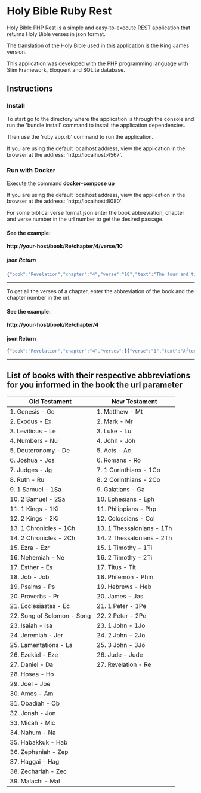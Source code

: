 # Holy Bible Ruby Rest

Holy Bible PHP Rest is a simple and easy-to-execute REST application that returns Holy Bible verses in json format.

The translation of the Holy Bible used in this application is the King James version.

This application was developed with the PHP programming language with Slim Framework, Eloquent and SQLite database.

## Instructions

### Install

To start go to the directory where the application is through the console and run the 'bundle install' command to install the application dependencies.

Then use the 'ruby app.rb' command to run the application.

If you are using the default localhost address, view the application in the browser at the address: 'http://localhost:4567'.

### Run with Docker 
Execute the command 
**docker-compose up** 

If you are using the default localhost address, view the application in the browser at the address: 'http://localhost:8080'.

For some biblical verse format json enter the book abbreviation, chapter and verse number in the url number to get the desired passage.

#### See the example:

**http://your-host/book/Re/chapter/4/verse/10**

##### json Return
```javascript
{"book":"Revelation","chapter":"4","verse":"10","text":"The four and twenty elders fall down before him that sat on the throne, and worship him that liveth for ever and ever, and cast their crowns before the throne, saying,"}
```
---

To get all the verses of a chapter, enter the abbreviation of the book and the chapter number in the url.

#### See the example:

**http://your-host/book/Re/chapter/4**

#### json Return
```javascript
{"book":"Revelation","chapter":"4","verses":[{"verse":"1","text":"After this I looked, and, behold, a door [was] opened in heaven: and the first voice which I heard [was] as it were of a trumpet talking with me; which said, Come up hither, and I will shew thee things which must be hereafter."},{"verse":"2","text":"And immediately I was in the spirit: and, behold, a throne was set in heaven, and [one] sat on the throne."},{"verse":"3","text":"And he that sat was to look upon like a jasper and a sardine stone: and [there was] a rainbow round about the throne, in sight like unto an emerald."},{"verse":"4","text":"And round about the throne [were] four and twenty seats: and upon the seats I saw four and twenty elders sitting, clothed in white raiment; and they had on their heads crowns of gold."},{"verse":"5","text":"And out of the throne proceeded lightnings and thunderings and voices: and [there were] seven lamps of fire burning before the throne, which are the seven Spirits of God."},{"verse":"6","text":"And before the throne [there was] a sea of glass like unto crystal: and in the midst of the throne, and round about the throne, [were] four beasts full of eyes before and behind."},{"verse":"7","text":"And the first beast [was] like a lion, and the second beast like a calf, and the third beast had a face as a man, and the fourth beast [was] like a flying eagle."},{"verse":"8","text":"And the four beasts had each of them six wings about [him]; and [they were] full of eyes within: and they rest not day and night, saying, Holy, holy, holy, Lord God Almighty, which was, and is, and is to come."},{"verse":"9","text":"And when those beasts give glory and honour and thanks to him that sat on the throne, who liveth for ever and ever,"},{"verse":"10","text":"The four and twenty elders fall down before him that sat on the throne, and worship him that liveth for ever and ever, and cast their crowns before the throne, saying,"},{"verse":"11","text":"Thou art worthy, O Lord, to receive glory and honour and power: for thou hast created all things, and for thy pleasure they are and were created."}]}
```
---
## List of books with their respective abbreviations for you informed in the book the url parameter

| Old Testament               | New Testament              |
| --------------------------- | -------------------------- |
| 1. Genesis - Ge             | 1. Matthew - Mt            |
| 2. Exodus - Ex              | 2. Mark - Mr               |
| 3. Leviticus - Le           | 3. Luke - Lu               |
| 4. Numbers - Nu             | 4. John - Joh              |
| 5. Deuteronomy - De         | 5. Acts - Ac               |
| 6. Joshua - Jos             | 6. Romans - Ro             |
| 7. Judges - Jg              | 7. 1 Corinthians - 1Co     |
| 8. Ruth - Ru                | 8. 2 Corinthians - 2Co     |
| 9. 1 Samuel - 1Sa           | 9. Galatians - Ga          |
| 10. 2 Samuel - 2Sa          | 10. Ephesians - Eph        |
| 11. 1 Kings - 1Ki           | 11. Philippians - Php      |
| 12. 2 Kings - 2Ki           | 12. Colossians - Col       |
| 13. 1 Chronicles - 1Ch      | 13. 1 Thessalonians - 1Th  |
| 14. 2 Chronicles - 2Ch      | 14. 2 Thessalonians - 2Th  |
| 15. Ezra - Ezr              | 15. 1 Timothy - 1Ti        |
| 16. Nehemiah - Ne           | 16. 2 Timothy - 2Ti        |
| 17. Esther - Es             | 17. Titus - Tit            |
| 18. Job - Job               | 18. Philemon - Phm         |
| 19. Psalms - Ps             | 19. Hebrews - Heb          |
| 20. Proverbs - Pr           | 20. James - Jas            |
| 21. Ecclesiastes - Ec       | 21. 1 Peter - 1Pe          |
| 22. Song of Solomon - Song  | 22. 2 Peter - 2Pe          |
| 23. Isaiah - Isa            | 23. 1 John - 1Jo           |
| 24. Jeremiah - Jer          | 24. 2 John - 2Jo           |
| 25. Lamentations - La       | 25. 3 John - 3Jo           |
| 26. Ezekiel - Eze           | 26. Jude - Jude            |
| 27. Daniel - Da             | 27. Revelation - Re        |
| 28. Hosea - Ho              |                            |
| 29. Joel - Joe              |                            |
| 30. Amos - Am               |                            |
| 31. Obadiah - Ob            |                            |
| 32. Jonah - Jon             |                            |
| 33. Micah - Mic             |                            |
| 34. Nahum - Na              |                            |
| 35. Habakkuk - Hab          |                            |
| 36. Zephaniah - Zep         |                            |
| 37. Haggai - Hag            |                            |
| 38. Zechariah - Zec         |                            |
| 39. Malachi - Mal           |                            |
